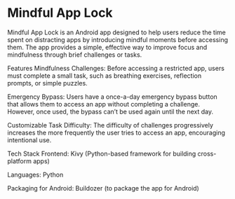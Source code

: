 # Mindful App Lock
Mindful App Lock is an Android app designed to help users reduce the time spent on distracting apps by introducing mindful moments before accessing them. The app provides a simple, effective way to improve focus and mindfulness through brief challenges or tasks.

Features
Mindfulness Challenges: Before accessing a restricted app, users must complete a small task, such as breathing exercises, reflection prompts, or simple puzzles.

Emergency Bypass: Users have a once-a-day emergency bypass button that allows them to access an app without completing a challenge. However, once used, the bypass can’t be used again until the next day.

Customizable Task Difficulty: The difficulty of challenges progressively increases the more frequently the user tries to access an app, encouraging intentional use.

Tech Stack
Frontend: Kivy (Python-based framework for building cross-platform apps)

Languages: Python

Packaging for Android: Buildozer (to package the app for Android)
